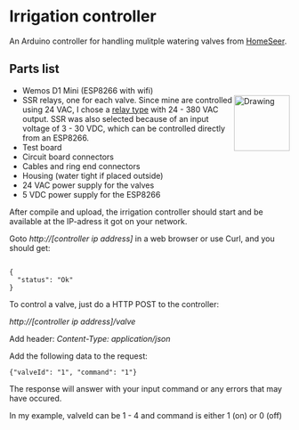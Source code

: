 # Irrigation controller
An Arduino controller for handling mulitple watering valves from [HomeSeer](http://www.homeseer.com).

## Parts list
* Wemos D1 Mini (ESP8266 with wifi)
* <img align="right" title="SSR relay" width="100" src="https://www.kjell.com/no/image/Product_560727no/full/1/luxorparts-halvlederrele-3-32-v-25-a?636434163479829839" alt="Drawing" />SSR relays, one for each valve. Since mine are controlled using 24 VAC, I chose a [relay type](https://www.kjell.com/no/produkter/elektro-og-verktoy/elektronikk/electromechanics/releer/luxorparts-halvlederrele-3-32-v-25-a-p90764) with 24 - 380 VAC output. SSR was also selected because of an input voltage of 3 - 30 VDC, which can be controlled directly from an ESP8266.
* Test board
* Circuit board connectors
* Cables and ring end connectors
* Housing (water tight if placed outside)
* 24 VAC power supply for the valves
* 5 VDC power supply for the ESP8266

After compile and upload, the irrigation controller should start and be available at the IP-adress it got on your network.

Goto *http://[controller ip address]* in a web browser or use Curl, and you should get:

<code>
{
  "status": "Ok"
}
</code>

To control a valve, just do a HTTP POST to the controller:

*http://[controller ip address]/valve*

Add header: *Content-Type: application/json*

Add the following data to the request:

<code>{"valveId": "1", "command": "1"}</code>

The response will answer with your input command or any errors that may have occured.

In my example, valveId can be 1 - 4 and command is either 1 (on) or 0 (off)
